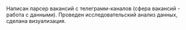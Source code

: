 Написан парсер вакансий с телеграмм-каналов (сфера вакансий - работа с данными).
Проведен исследовательский анализ данных, сделана визуализация.